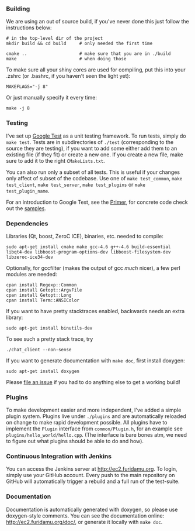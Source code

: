 ### Building
We are using an out of source build, if you've never done this just follow the instructions below:

```
# in the top-level dir of the project
mkdir build && cd build     # only needed the first time

cmake ..                    # make sure that you are in ./build
make                        # when doing those
```

To make sure all your shiny cores are used for compiling, put this into your .zshrc (or .bashrc, if you haven't seen the light yet):
```
MAKEFLAGS="-j 8"
```
Or just manually specify it every time:
```
make -j 8
```


### Testing

I've set up [Google Test](https://code.google.com/p/googletest/) as a unit testing framework. To run tests, simply do `make test`. Tests are in subdirectories of `./test` (corresponding to the source they are testing), if you want to add some either add them to an existing file (if they fit) or create a new one. If you create a new file, make sure to add it to the right `CMakeLists.txt`.

You can also run only a subset of all tests. This is useful if your changes only affect of subset of the codebase. Use one of `make test_common`, `make test_client`, `make test_server`, `make test_plugins` or `make test_plugin_name`.

For an introduction to Google Test, see the [Primer](https://code.google.com/p/googletest/wiki/Primer), for concrete code check out the [samples](https://code.google.com/p/googletest/wiki/Samples).


### Dependencies

Libraries (Qt, boost, ZeroC ICE), binaries, etc. needed to compile:
```
sudo apt-get install cmake make gcc-4.6 g++-4.6 build-essential libqt4-dev libboost-program-options-dev libboost-filesystem-dev libzeroc-ice34-dev
```


Optionally, for gccfilter (makes the output of gcc _much_ nicer), a few perl modules are needed:
```
cpan install Regexp::Common
cpan install Getopt::ArgvFile
cpan install Getopt::Long
cpan install Term::ANSIColor
```


If you want to have pretty stacktraces enabled, backwards needs an extra library:
```
sudo apt-get install binutils-dev
```

To see such a pretty stack trace, try
```
./chat_client --non-sense
```

If you want to generate documentation with `make doc`, first install doxygen:
```
sudo apt-get install doxygen
```

Please [file an issue](https://github.com/Mononofu/sepm-group/issues/new) if you had to do anything else to get a working build!


###  Plugins

To make development easier and more independent, I've added a simple plugin system. Plugins live under `./plugins` and are automatically reloaded on change to make rapid development possible. All plugins have to implement the `Plugin` interface from `common/Plugin.h`, for an example see `plugins/hello_world/hello.cpp`. (The interface is bare bones atm, we need to figure out what plugins should be able to do and how).


### Continuous Integration with Jenkins

You can access the Jenkins server at http://ec2.furidamu.org. To login, simply use your GitHub account. Every push to the main repository on GitHub will automatically trigger a rebuild and a full run of the test-suite.

### Documentation

Documentation is automatically generated with doxygen, so please use doxygen-style comments. You can see the documentation online: http://ec2.furidamu.org/doc/, or generate it locally with `make doc`.
